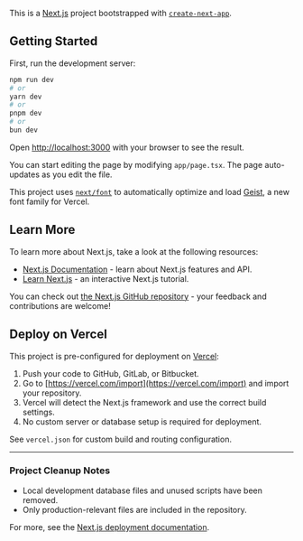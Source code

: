 This is a [Next.js](https://nextjs.org) project bootstrapped with [`create-next-app`](https://nextjs.org/docs/app/api-reference/cli/create-next-app).

## Getting Started

First, run the development server:

```bash
npm run dev
# or
yarn dev
# or
pnpm dev
# or
bun dev
```

Open [http://localhost:3000](http://localhost:3000) with your browser to see the result.

You can start editing the page by modifying `app/page.tsx`. The page auto-updates as you edit the file.

This project uses [`next/font`](https://nextjs.org/docs/app/building-your-application/optimizing/fonts) to automatically optimize and load [Geist](https://vercel.com/font), a new font family for Vercel.

## Learn More

To learn more about Next.js, take a look at the following resources:

- [Next.js Documentation](https://nextjs.org/docs) - learn about Next.js features and API.
- [Learn Next.js](https://nextjs.org/learn) - an interactive Next.js tutorial.

You can check out [the Next.js GitHub repository](https://github.com/vercel/next.js) - your feedback and contributions are welcome!

## Deploy on Vercel

This project is pre-configured for deployment on [Vercel](https://vercel.com/):

1. Push your code to GitHub, GitLab, or Bitbucket.
2. Go to [https://vercel.com/import](https://vercel.com/import) and import your repository.
3. Vercel will detect the Next.js framework and use the correct build settings.
4. No custom server or database setup is required for deployment.

See `vercel.json` for custom build and routing configuration.

---

### Project Cleanup Notes
- Local development database files and unused scripts have been removed.
- Only production-relevant files are included in the repository.

For more, see the [Next.js deployment documentation](https://nextjs.org/docs/app/building-your-application/deploying).
